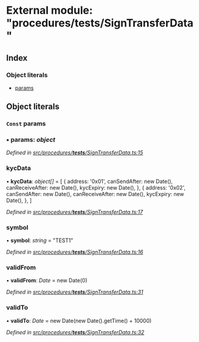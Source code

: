 # External module: "procedures/**tests**/SignTransferData"

## Index

### Object literals

- [params](_procedures___tests___signtransferdata_.md#const-params)

## Object literals

### `Const` params

### ▪ **params**: _object_

_Defined in [src/procedures/**tests**/SignTransferData.ts:15](https://github.com/PolymathNetwork/polymath-sdk/blob/d34930f/src/procedures/__tests__/SignTransferData.ts#L15)_

### kycData

• **kycData**: _object[]_ = [
{
address: '0x01',
canSendAfter: new Date(),
canReceiveAfter: new Date(),
kycExpiry: new Date(),
},
{
address: '0x02',
canSendAfter: new Date(),
canReceiveAfter: new Date(),
kycExpiry: new Date(),
},
]

_Defined in [src/procedures/**tests**/SignTransferData.ts:17](https://github.com/PolymathNetwork/polymath-sdk/blob/d34930f/src/procedures/__tests__/SignTransferData.ts#L17)_

### symbol

• **symbol**: _string_ = "TEST1"

_Defined in [src/procedures/**tests**/SignTransferData.ts:16](https://github.com/PolymathNetwork/polymath-sdk/blob/d34930f/src/procedures/__tests__/SignTransferData.ts#L16)_

### validFrom

• **validFrom**: _Date_ = new Date(0)

_Defined in [src/procedures/**tests**/SignTransferData.ts:31](https://github.com/PolymathNetwork/polymath-sdk/blob/d34930f/src/procedures/__tests__/SignTransferData.ts#L31)_

### validTo

• **validTo**: _Date_ = new Date(new Date().getTime() + 10000)

_Defined in [src/procedures/**tests**/SignTransferData.ts:32](https://github.com/PolymathNetwork/polymath-sdk/blob/d34930f/src/procedures/__tests__/SignTransferData.ts#L32)_
